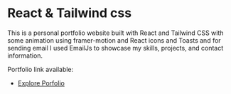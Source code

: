 # React & Tailwind css

This is a personal portfolio website built with React and Tailwind CSS with some animation using framer-motion and React icons and Toasts and for sending email I used EmailJs to showcase my skills, projects, and contact information.

Portfolio link available:

- [Explore Porfolio](https://portfolio-2j0m43ikk-marouanes-projects-f499e45c.vercel.app/)
